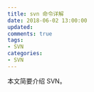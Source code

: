 ```yaml
---
title: svn 命令详解
date: 2018-06-02 13:00:00
updated:
comments: true
tags:
- SVN
categories:
- SVN
---
```


本文简要介绍 SVN。

<!--more-->
